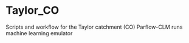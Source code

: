 # Taylor_CO
Scripts and workflow for the Taylor catchment (CO) Parflow-CLM runs machine learning emulator
